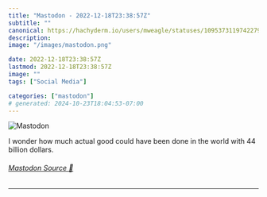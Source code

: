 ```yaml
---
title: "Mastodon - 2022-12-18T23:38:57Z"
subtitle: ""
canonical: https://hachyderm.io/users/mweagle/statuses/109537311974227962
description:
image: "/images/mastodon.png"

date: 2022-12-18T23:38:57Z
lastmod: 2022-12-18T23:38:57Z
image: ""
tags: ["Social Media"]

categories: ["mastodon"]
# generated: 2024-10-23T18:04:53-07:00
---
```

![Mastodon](/images/mastodon.png)

<p>I wonder how much actual good could have been done in the world with 44 billion dollars.</p>


###### [Mastodon Source 🐘](https://hachyderm.io/@mweagle/109537311974227962)

___
